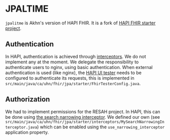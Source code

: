 # JPALTIME

`jpalitme` is Akhn's version of HAPI FHIR. It is a fork of [HAPI FHIR starter project](https://github.com/hapifhir/hapi-fhir-jpaserver-starter).

## Authentication

In HAPI, authentication is achieved through [interceptors](https://hapifhir.io/hapi-fhir/docs/security/authorization_interceptor.html). We do not implement any at the moment. We delegate the responsibility to authenticate users to nginx, using basic authentication. When external authentication is used (like nginx), the [HAPI UI tester](https://hapifhir.io/hapi-fhir/docs/server_plain/web_testpage_overlay.html) needs to be configured to authenticate its requests, this is implemented in `src/main/java/ca/uhn/fhir/jpa/starter/FhirTesterConfig.java`.

## Authorization

We had to implement permissions for the RESAH project. In HAPI, this can be done using [the search narrowing interceptor](https://hapifhir.io/hapi-fhir/docs/security/search_narrowing_interceptor.html). We defined our own (see `src/main/java/ca/uhn/fhir/jpa/starter/interceptors/MySearchNarrowingInterceptor.java`) which can be enabled using the `use_narrowing_interceptor` application property.
